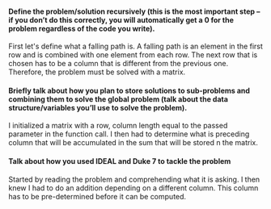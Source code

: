 #### Define the problem/solution recursively (this is the most important step – if you don’t do this correctly, you will automatically get a 0 for the problem regardless of the code you write).

First let's define what a falling path is. A falling path is an element in the first row and is combined with one element from each row. 
The next row that is chosen has to be a column that is different from the previous one. 
Therefore, the problem must be solved with a matrix. 

#### Briefly talk about how you plan to store solutions to sub-problems and combining them to solve the global problem (talk about the data structure/variables you’ll use to solve the problem).

I initialized a matrix with a row, column length equal to the passed parameter in the function call. 
I then had to determine what is preceding column that will be accumulated in the sum that will be stored n the matrix.

#### Talk about how you used IDEAL and Duke 7 to tackle the problem

Started by reading the problem and comprehending what it is asking. I then knew I had to do an addition depending on a different column. This column has to be pre-determined before it can be computed. 


